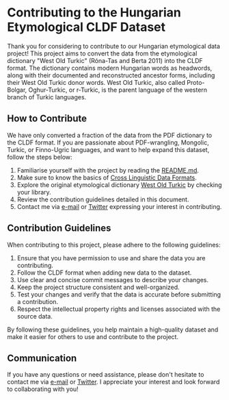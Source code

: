 # Contributing to the Hungarian Etymological CLDF Dataset

Thank you for considering to contribute to our Hungarian etymological data project! This project aims to convert the data from the etymological dictionary "West Old Turkic" (Róna-Tas and Berta 2011) into the CLDF format. The dictionary contains modern Hungarian words as headwords, along with their documented and reconstructed ancestor forms, including their West Old Turkic donor words. West Old Turkic, also called Proto-Bolgar, Oghur-Turkic, or r-Turkic, is the parent language of the western branch of Turkic languages.

## How to Contribute

We have only converted a fraction of the data from the PDF dictionary to the CLDF format. If you are passionate about PDF-wrangling, Mongolic, Turkic, or Finno-Ugric languages, and want to help expand this dataset, follow the steps below:

1. Familiarise yourself with the project by reading the [README.md](https://github.com/martino-vic/ronataswestoldturkic/blob/main/README.md).
2. Make sure to know the basics of [Cross Linguistic Data Formats](https://cldf.clld.org/).
3. Explore the original etymological dictionary [West Old Turkic](https://www.goodreads.com/book/show/13577601-west-old-turkic) by checking your library.
4. Review the contribution guidelines detailed in this document.
5. Contact me via [e-mail](mailto:viktor_martinovic@$removethis$eva.mpg.de) or [Twitter](https://twitter.com/martino_vik) expressing your interest in contributing.

## Contribution Guidelines

When contributing to this project, please adhere to the following guidelines:

1. Ensure that you have permission to use and share the data you are contributing.
2. Follow the CLDF format when adding new data to the dataset.
3. Use clear and concise commit messages to describe your changes.
4. Keep the project structure consistent and well-organized.
5. Test your changes and verify that the data is accurate before submitting a contribution.
6. Respect the intellectual property rights and licenses associated with the source data.

By following these guidelines, you help maintain a high-quality dataset and make it easier for others to use and contribute to the project.

## Communication

If you have any questions or need assistance, please don't hesitate to contact me via [e-mail](mailto:viktor_martinovic@$removethis$eva.mpg.de) or [Twitter](https://twitter.com/martino_vik). I appreciate your interest and look forward to collaborating with you!
